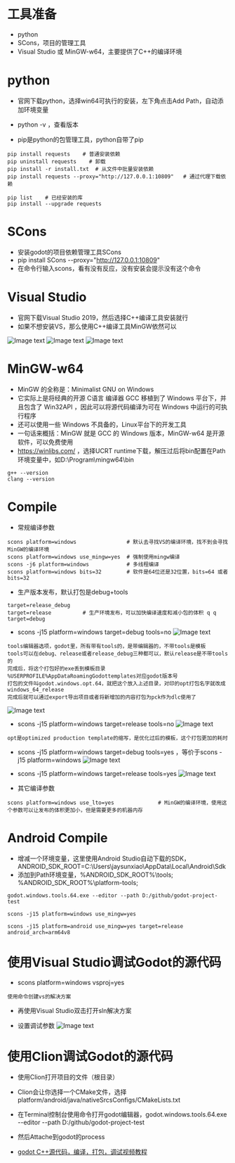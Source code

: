 # 工具准备

- python
- SCons，项目的管理工具
- Visual Studio 或 MinGW-w64，主要提供了C++的编译环境

# python

- 官网下载python，选择win64可执行的安装，左下角点击Add Path，自动添加环境变量
- python -v ，查看版本

- pip是python的包管理工具，python自带了pip

```
pip install requests    # 普通安装依赖
pip uninstall requests    # 卸载
pip install -r install.txt  # 从文件中批量安装依赖
pip install requests --proxy="http://127.0.0.1:10809"   # 通过代理下载依赖

pip list    # 已经安装的库
pip install --upgrade requests
```

# SCons

- 安装godot的项目依赖管理工具SCons
- pip install SCons --proxy="http://127.0.0.1:10809"
- 在命令行输入scons，看有没有反应，没有安装会提示没有这个命令

# Visual Studio

- 官网下载Visual Studio 2019，然后选择C++编译工具安装就行
- 如果不想安装VS，那么使用C++编译工具MinGW依然可以

![Image text](image/vs01.JPG)
![Image text](image/vs02.JPG)
![Image text](image/vs03.JPG)

# MinGW-w64

- MinGW 的全称是：Minimalist GNU on Windows
- 它实际上是将经典的开源 C语言 编译器 GCC 移植到了 Windows 平台下，并且包含了 Win32API ，因此可以将源代码编译为可在 Windows 中运行的可执行程序
- 还可以使用一些 Windows 不具备的，Linux平台下的开发工具
- 一句话来概括：MinGW 就是 GCC 的 Windows 版本，MinGW-w64 是开源软件，可以免费使用
- https://winlibs.com/ ，选择UCRT runtime下载，解压过后将bin配置在Path环境变量中，如D:\Program\mingw64\bin

```
g++ --version
clang --version
```

# Compile

- 常规编译参数

```
scons platform=windows                # 默认去寻找VS的编译环境，找不到会寻找MinGW的编译环境
scons platform=windows use_mingw=yes  # 强制使用mingw编译
scons -j6 platform=windows            # 多线程编译
scons platform=windows bits=32        # 软件是64位还是32位置，bits=64 或者 bits=32
```

- 生产版本发布，默认打包是debug+tools

```
target=release_debug
target=release          # 生产环境发布，可以加快编译速度和减小包的体积 q q
target=debug
```

- scons -j15 platform=windows target=debug tools=no
  ![Image text](image/vs05.JPG)

```
tools编辑器选项，godot里，所有带有tools的，是带编辑器的，不带tools是模板
tools可以在debug、release或者release_debug三种都可以，默认release是不带tools的
完成后，将这个打包好的exe丢到模板目录
%USERPROFILE%AppDataRoamingGodottemplates对应godot版本号
打包的文件叫godot.windows.opt.64，就把这个放入上述目录，对印的opt打包名字就改成windows_64_release
完成后就可以通过export导出项目或者将新增加的内容打包为pck作为dlc使用了
```

![Image text](image/vs09.JPG)

- scons -j15 platform=windows target=release tools=no
  ![Image text](image/vs06.JPG)

```
opt是optimized production template的缩写，是优化过后的模板，这个打包更加的耗时
```

- scons -j15 platform=windows target=debug tools=yes ，等价于scons -j15 platform=windows
  ![Image text](image/vs07.JPG)


- scons -j15 platform=windows target=release tools=yes
  ![Image text](image/vs08.JPG)


- 其它编译参数

```
scons platform=windows use_lto=yes              # MinGW的编译环境，使用这个参数可以让发布的体积更加小，但是需要更多的机器内存
```

# Android Compile

- 增减一个环境变量，这里使用Android Studio自动下载的SDK，ANDROID_SDK_ROOT=C:\Users\jaysunxiao\AppData\Local\Android\Sdk
- 添加到Path环境变量，%ANDROID_SDK_ROOT%\tools; %ANDROID_SDK_ROOT%\platform-tools;

```
godot.windows.tools.64.exe --editor --path D:/github/godot-project-test

scons -j15 platform=windows use_mingw=yes

scons -j15 platform=android use_mingw=yes target=release android_arch=arm64v8
```

# 使用Visual Studio调试Godot的源代码

- scons platform=windows vsproj=yes

```
使用命令创建vs的解决方案
```

- 再使用Visual Studio双击打开sln解决方案

- 设置调试参数
  ![Image text](image/vs12.JPG)

# 使用Clion调试Godot的源代码

- 使用Clion打开项目的文件（根目录）
- Clion会让你选择一个CMake文件，选择platform/android/java/nativeSrcsConfigs/CMakeLists.txt
- 在Terminal控制台使用命令打开godot编辑器，godot.windows.tools.64.exe --editor --path D:/github/godot-project-test
- 然后Attache到godot的process

- [godot C++源代码，编译，打包，调试视频教程](https://www.bilibili.com/video/BV1cU4y1o7ye/)
